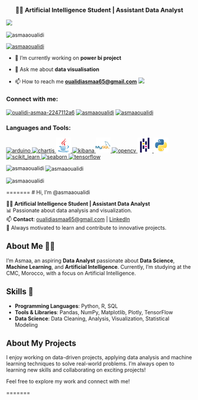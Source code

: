 <h3 align="center">👩‍💻 Artificial Intelligence Student | Assistant Data Analyst</h3><img src=https://media.tenor.com/-6m2vqRjKDEAAAAj/geek-girl.gif>

<p align="left"> <img src="https://komarev.com/ghpvc/?username=asmaaoualidi&label=Profile%20views&color=0e75b6&style=flat" alt="asmaaoualidi" /> </p>

<p align="left"> <a href="https://github.com/ryo-ma/github-profile-trophy"><img src="https://github-profile-trophy.vercel.app/?username=asmaaoualidi" alt="asmaaoualidi" /></a> </p>

- 🔭 I’m currently working on **power bi project**

- 💬 Ask me about **data visualisation**

- 📫 How to reach me **oualidiasmaa65@gmail.com** <img src="https://tenor.com/fr/view/do-not-touch-it-programmer-walking-cow-coding-gif-17252607">

<h3 align="left">Connect with me:</h3>
<p align="left">
<a href="https://linkedin.com/in/oualidi-asmaa-2247112a6" target="blank"><img align="center" src="https://raw.githubusercontent.com/rahuldkjain/github-profile-readme-generator/master/src/images/icons/Social/linked-in-alt.svg" alt="oualidi-asmaa-2247112a6" height="30" width="40" /></a>
<a href="https://fb.com/asmaaoualidi" target="blank"><img align="center" src="https://raw.githubusercontent.com/rahuldkjain/github-profile-readme-generator/master/src/images/icons/Social/facebook.svg" alt="asmaaoualidi" height="30" width="40" /></a>
<a href="https://instagram.com/asmaaoualidi" target="blank"><img align="center" src="https://raw.githubusercontent.com/rahuldkjain/github-profile-readme-generator/master/src/images/icons/Social/instagram.svg" alt="asmaaoualidi" height="30" width="40" /></a>
</p>

<h3 align="left">Languages and Tools:</h3>
<p align="left"> <a href="https://www.arduino.cc/" target="_blank" rel="noreferrer"> <img src="https://cdn.worldvectorlogo.com/logos/arduino-1.svg" alt="arduino" width="40" height="40"/> </a> <a href="https://www.chartjs.org" target="_blank" rel="noreferrer"> <img src="https://www.chartjs.org/media/logo-title.svg" alt="chartjs" width="40" height="40"/> </a> <a href="https://www.java.com" target="_blank" rel="noreferrer"> <img src="https://raw.githubusercontent.com/devicons/devicon/master/icons/java/java-original.svg" alt="java" width="40" height="40"/> </a> <a href="https://www.elastic.co/kibana" target="_blank" rel="noreferrer"> <img src="https://www.vectorlogo.zone/logos/elasticco_kibana/elasticco_kibana-icon.svg" alt="kibana" width="40" height="40"/> </a> <a href="https://www.mysql.com/" target="_blank" rel="noreferrer"> <img src="https://raw.githubusercontent.com/devicons/devicon/master/icons/mysql/mysql-original-wordmark.svg" alt="mysql" width="40" height="40"/> </a> <a href="https://opencv.org/" target="_blank" rel="noreferrer"> <img src="https://www.vectorlogo.zone/logos/opencv/opencv-icon.svg" alt="opencv" width="40" height="40"/> </a> <a href="https://pandas.pydata.org/" target="_blank" rel="noreferrer"> <img src="https://raw.githubusercontent.com/devicons/devicon/2ae2a900d2f041da66e950e4d48052658d850630/icons/pandas/pandas-original.svg" alt="pandas" width="40" height="40"/> </a> <a href="https://www.python.org" target="_blank" rel="noreferrer"> <img src="https://raw.githubusercontent.com/devicons/devicon/master/icons/python/python-original.svg" alt="python" width="40" height="40"/> </a> <a href="https://scikit-learn.org/" target="_blank" rel="noreferrer"> <img src="https://upload.wikimedia.org/wikipedia/commons/0/05/Scikit_learn_logo_small.svg" alt="scikit_learn" width="40" height="40"/> </a> <a href="https://seaborn.pydata.org/" target="_blank" rel="noreferrer"> <img src="https://seaborn.pydata.org/_images/logo-mark-lightbg.svg" alt="seaborn" width="40" height="40"/> </a> <a href="https://www.tensorflow.org" target="_blank" rel="noreferrer"> <img src="https://www.vectorlogo.zone/logos/tensorflow/tensorflow-icon.svg" alt="tensorflow" width="40" height="40"/> </a> </p>

<p><img align="left" src="https://github-readme-stats.vercel.app/api/top-langs?username=asmaaoualidi&show_icons=true&locale=en&layout=compact" alt="asmaaoualidi" /></p>

<p>&nbsp;<img align="center" src="https://github-readme-stats.vercel.app/api?username=asmaaoualidi&show_icons=true&locale=en" alt="asmaaoualidi" /></p>

<p><img align="center" src="https://github-readme-streak-stats.herokuapp.com/?user=asmaaoualidi&" alt="asmaaoualidi" /></p>
=======
# Hi, I’m @asmaaoualidi

👩‍💻 **Artificial Intelligence Student | Assistant Data Analyst**  
📊 Passionate about data analysis and visualization.  
📫 **Contact**: [oualidiasmaa65@gmail.com](mailto:oualidiasmaa65@gmail.com) | [LinkedIn](https://www.linkedin.com/in/oualidi-asmaa-2247112a6)  
🌟 Always motivated to learn and contribute to innovative projects.

## About Me 👩‍💻
I’m Asmaa, an aspiring **Data Analyst** passionate about **Data Science**, **Machine Learning**, and **Artificial Intelligence**. Currently, I’m studying at the CMC, Morocco, with a focus on Artificial Intelligence.

##  Skills 🚀
- **Programming Languages**: Python, R, SQL
- **Tools & Libraries**: Pandas, NumPy, Matplotlib, Plotly, TensorFlow
- **Data Science**: Data Cleaning, Analysis, Visualization, Statistical Modeling

## About My Projects

I enjoy working on data-driven projects, applying data analysis and machine learning techniques to solve real-world problems. I’m always open to learning new skills and collaborating on exciting projects!

Feel free to explore my work and connect with me!

=======
 


 

<!---
asmaaoualidi/asmaaoualidi is a ✨ special ✨ repository because its `README.md` (this file) appears on your GitHub profile.
You can click the Preview link to take a look at your changes.
>>>>>>> 1c1adb212503742e50f1e177ead2364ec7281ed8
